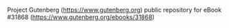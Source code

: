Project Gutenberg (https://www.gutenberg.org) public repository for eBook #31868 (https://www.gutenberg.org/ebooks/31868)
